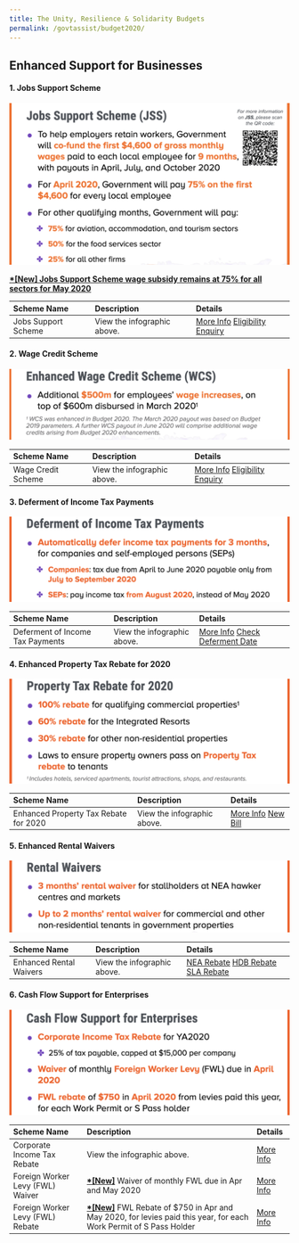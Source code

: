 ```yaml
---
title: The Unity, Resilience & Solidarity Budgets 
permalink: /govtassist/budget2020/
---
```


## **Enhanced Support for Businesses**

#### **1. Jobs Support Scheme**

![Jobs Support Scheme](/images/jssinfo_updated.png "Jobs Support Scheme")

**<ins>*[New] Jobs Support Scheme wage subsidy remains at 75% for all sectors for May 2020</ins>**

|Scheme Name|Description|Details|
|:---|:---|:---|
|Jobs Support Scheme|View the infographic above.|<a target="_blank" href="https://go.gov.sg/jssapplication">More Info</a>   <a target="_blank" href="https://go.gov.sg/jsseligibility">Eligibility</a>   <a target="_blank" href="https://go.gov.sg/irasenquiry">Enquiry</a>|



#### **2. Wage Credit Scheme**

![Wage Credit Scheme](/images/wcsinfo_updated.png "Wage Credit Scheme")

|Scheme Name|Description|Details|
|:---|:---|:---|
|Wage Credit Scheme|View the infographic above.|<a target="_blank" href="https://go.gov.sg/wcsapplication">More Info</a>   <a target="_blank" href="https://go.gov.sg/wcseligibility">Eligibility</a>   <a target="_blank" href="https://go.gov.sg/irasenquiry">Enquiry</a>|



#### **3. Deferment of Income Tax Payments**

![Deferment of Income Tax Payments](/images/defertax_updated.png "Deferment of Income Tax Payments")

|Scheme Name|Description|Details|
|:---|:---|:---|
|Deferment of Income Tax Payments|View the infographic above.|<a target="_blank" href="https://go.gov.sg/deferinfo">More Info</a>   <a target="_blank" href="https://go.gov.sg/defercal">Check Deferment Date</a>|



#### **4. Enhanced Property Tax Rebate for 2020**

![Enhanced Property Tax Rebate for 2020](/images/propertytax_updated.png "Enhanced Property Tax Rebate for 2020")

|Scheme Name|Description|Details|
|:---|:---|:---|
|Enhanced Property Tax Rebate for 2020|View the infographic above.|<a target="_blank" href="https://go.gov.sg/propertytaxrebate">More Info</a>   <a target="_blank" href="https://go.gov.sg/newbill">New Bill</a>|



#### **5. Enhanced Rental Waivers**

![Enhanced Rental Waivers](/images/rentalwaiver_updated.png "Enhanced Rental Waivers")

|Scheme Name|Description|Details|
|:---|:---|:---|
|Enhanced Rental Waivers|View the infographic above.|<a target="_blank" href="https://go.gov.sg/nearebate">NEA Rebate</a>   <a target="_blank" href="https://go.gov.sg/hdbrebate">HDB Rebate</a>   <a target="_blank" href="https://go.gov.sg/slarebate">SLA Rebate</a>|



#### **6. Cash Flow Support for Enterprises**

![Cash Flow Support for Enterprises](/images/cashflow_updated.png "Cash Flow Support for Enterprises")

|Scheme Name|Description|Details|
|:---|:---|:---|
|Corporate Income Tax Rebate|View the infographic above.|<a target="_blank" href="https://go.gov.sg/corporateincometax">More Info</a>|
|Foreign Worker Levy (FWL) Waiver|**<ins>*[New]</ins>** Waiver of monthly FWL due in Apr and May 2020|<a target="_blank" href="https://go.gov.sg/fwlwaiver">More Info</a>|
|Foreign Worker Levy (FWL) Rebate|**<ins>*[New]</ins>** FWL Rebate of $750 in Apr and May 2020, for levies paid this year, for each Work Permit of S Pass Holder|<a target="_blank" href="https://go.gov.sg/fwlwaiver">More Info</a>|
